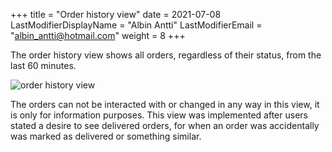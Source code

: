 +++
title = "Order history view"
date =  2021-07-08
LastModifierDisplayName = "Albin Antti"
LastModifierEmail = "albin_antti@hotmail.com"
weight = 8
+++

The order history view shows all orders, regardless of their status, from the last 60 minutes.

![order history view](/images/ordsys/views/order_history.png)

The orders can not be interacted with or changed in any way in this view, it is only for information purposes. This view was implemented after users stated a desire to see delivered orders, for when an order was accidentally was marked as delivered or something similar.
